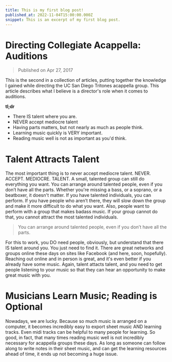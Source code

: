```yaml
---
title: This is my first blog post!
published_at: 2022-11-04T15:00:00.000Z
snippet: This is an excerpt of my first blog post.
---
```


# Directing Collegiate Acappella: Auditions

> Published on Apr 27, 2017

This is the second in a collection of articles, putting together the knowledge I
gained while directing the UC San Diego Tritones acappella group. This article
describes what I believe is a director's role when it comes to auditions.

**tl;dr**

- There IS talent where you are.
- NEVER accept mediocre talent
- Having parts matters, but not nearly as much as people think.
- Learning music quickly is VERY important.
- Reading music well is not as important as you'd think.

# Talent Attracts Talent

The most important thing is to never accept mediocre talent. NEVER. ACCEPT.
MEDIOCRE. TALENT. A small, talented group can still do everything you want. You
can arrange around talented people, even if you don’t have all the parts.
Whether you're missing a bass, or a soprano, or a beatboxer, it doesn't matter.
If you have talented individuals, you can perform. If you have people who aren’t
there, they will slow down the group and make it more difficult to do what you
want. Also, people want to perform with a group that makes badass music. If your
group cannot do that, you cannot attract the most talented individuals.

> You can arrange around talented people, even if you don’t have all the parts.

For this to work, you DO need people, obviously, but understand that there IS
talent around you. You just need to find it. There are great networks and groups
online these days on sites like Facebook (and here, soon, hopefully). Reaching
out online and in person is great, and it's even better if you already have some
music. Again, talent attacts talent, and you need to get people listening to
your music so that they can hear an opportunity to make great music with you.

# Musicians Learn Music; Reading is Optional

Nowadays, we are lucky. Because so much music is arranged on a computer, it
becomes incredibly easy to export sheet music AND learning tracks. Even midi
tracks can be helpful to many people for learning. So good, in fact, that many
times reading music well is not incredibly necessary for acappella groups these
days. As long as someone can follow along to write notes in their sheet music,
and can get the learning resources ahead of time, it ends up not becoming a huge
issue.
